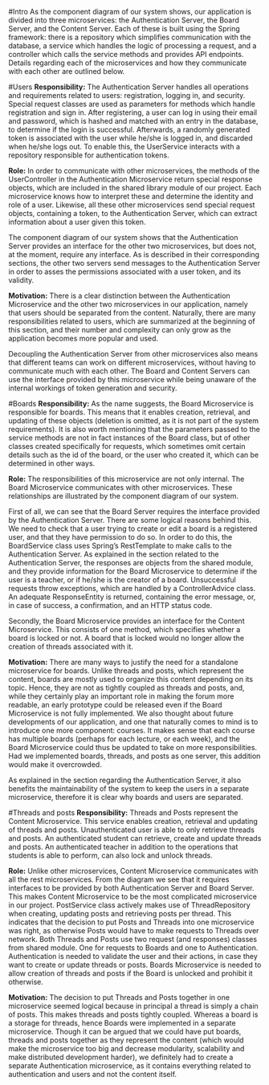 #Intro
As the component diagram of our system shows, our application is divided into three microservices: the Authentication Server, the Board Server, and the Content Server. Each of these is built using the Spring framework: there is a repository which simplifies communication with the database, a service which handles the logic of processing a request, and a controller which calls the service methods and provides API endpoints. Details regarding each of the microservices and how they communicate with each other are outlined below.

#Users
**Responsibility:** The Authentication Server handles all operations and requirements related to users: registration, logging in, and security. Special request classes are used as parameters for methods which handle registration and sign in. After registering, a user can log in using their email and password, which is hashed and matched with an entry in the database, to determine if the login is successful. Afterwards, a randomly generated token is associated with the user while he/she is logged in, and discarded when he/she logs out. To enable this, the UserService interacts with a repository responsible for authentication tokens.

**Role:** In order to communicate with other microservices, the methods of the UserController in the Authentication Microservice return special response objects, which are included in the shared library module of our project. Each microservice knows how to interpret these and determine the identity and role of a user. Likewise, all these other microservices send special request objects, containing a token, to the Authentication Server, which can extract information about a user given this token.

The component diagram of our system shows that the Authentication Server provides an interface for the other two microservices, but does not, at the moment, require any interface. As is described in their corresponding sections, the other two servers send messages to the Authentication Server in order to asses the permissions associated with a user token, and its validity.

**Motivation:** There is a clear distinction between the Authentication Microservice and the other two microservices in our application, namely that users should be separated from the content. Naturally, there are many responsibilities related to users, which are summarized at the beginning of this section, and their number and complexity can only grow as the application becomes more popular and used.

Decoupling the Authentication Server from other microservices also means that different teams can work on different microservices, without having to communicate much with each other. The Board and Content Servers can use the interface provided by this microservice while being unaware of the internal workings of token generation and security.

#Boards
**Responsibility:** As the name suggests, the Board Microservice is responsible for boards. This means that it enables creation, retrieval, and updating of these objects (deletion is omitted, as it is not part of the system requirements). It is also worth mentioning that the parameters passed to the service methods are not in fact instances of the Board class, but of other classes created specifically for requests, which sometimes omit certain details such as the id of the board, or the user who created it, which can be determined in other ways.

**Role:** The responsibilities of this microservice are not only internal. The Board Microservice communicates with other microservices. These relationships are illustrated by the component diagram of our system. 

First of all, we can see that the Board Server requires the interface provided by the Authentication Server. There are some logical reasons behind this. We need to check that a user trying to create or edit a board is a registered user, and that they have permission to do so. In order to do this, the BoardService class uses Spring’s RestTemplate to make calls to the Authentication Server. As explained in the section related to the Authentication Server, the responses are objects from the shared module, and they provide information for the Board Microservice to determine if the user is a teacher, or if he/she is the creator of a board. Unsuccessful requests throw exceptions, which are handled by a ControllerAdvice class. An adequate ResponseEntity is returned, containing the error message, or, in case of success, a confirmation, and an HTTP status code. 

Secondly, the Board Microservice provides an interface for the Content Microservice. This consists of one method, which specifies whether a board is locked or not. A board that is locked would no longer allow the creation of threads associated with it. 
 
 **Motivation:** There are many ways to justify the need for a standalone microservice for boards. Unlike threads and posts, which represent the content, boards are mostly used to organize this content depending on its topic. Hence, they are not as tightly coupled as threads and posts, and, while they certainly play an important role in making the forum more readable, an early prototype could be released even if the Board Microservice is not fully implemented. We also thought about future developments of our application, and one that naturally comes to mind is to introduce one more component: courses. It makes sense that each course has multiple boards (perhaps for each lecture, or each week), and the Board Microservice could thus be updated to take on more responsibilities. Had we implemented boards, threads, and posts as one server, this addition would make it overcrowded.

As explained in the section regarding the Authentication Server, it also benefits the maintainability of the system to keep the users in a separate microservice, therefore it is clear why boards and users are separated.

#Threads and posts
**Responsibility:** Threads and Posts represent the Content Microservice. This service enables creation, retrieval and updating of threads and posts. Unauthenticated user is able to only retrieve threads and posts. An authenticated student can retrieve, create and update threads and posts. An authenticated teacher in addition to the operations that students is able to perform, can also lock and unlock threads.

**Role:** Unlike other microservices, Content Microservice communicates with all the rest microservices. From the diagram we see that it requires interfaces to be provided by both Authentication Server and Board Server. This makes Content Microservice to be the most complicated microservice in our project. PostService class actively makes use of ThreadRepository when creating, updating posts and retrieving posts per thread. This indicates that the decision to put Posts and Threads into one microservice was right, as otherwise Posts would have to make requests to Threads over network. Both Threads and Posts use two request (and responses) classes from shared module. One for requests to Boards and one to Authentication. Authentication is needed to validate the user and their actions, in case they want to create or update threads or posts. Boards Microservice is needed to allow creation of threads and posts if the Board is unlocked and prohibit it otherwise.

**Motivation:** The decision to put Threads and Posts together in one microservice seemed logical because in principal a thread is simply a chain of posts. This makes threads and posts tightly coupled. Whereas a board is a storage for threads, hence Boards were implemented in a separate microservice. Though it can be argued that we could have put boards, threads and posts together as they represent the content (which would make the microservice too big and decrease modularity, scalability and make distributed development harder), we definitely had to create a separate Authentication microservice, as it contains everything related to authentication and users and not the content itself. 
